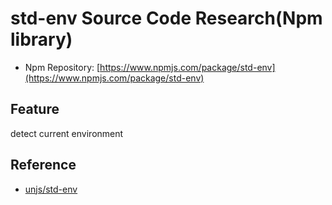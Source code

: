 # std-env Source Code Research(Npm library)

- Npm Repository: [https://www.npmjs.com/package/std-env](https://www.npmjs.com/package/std-env)

## Feature

detect current environment

## Reference

- [unjs/std-env](https://github.com/unjs/std-env)
